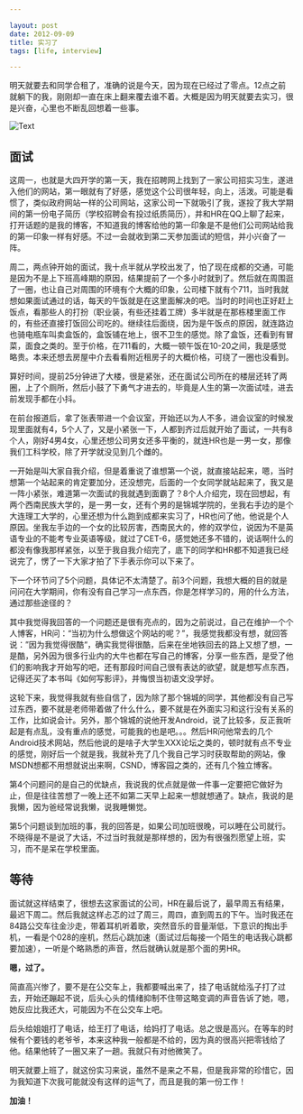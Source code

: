 ```yaml
---

layout: post
date: 2012-09-09
title: 实习了
tags: [life, interview]

---
```


明天就要去和同学合租了，准确的说是今天，因为现在已经过了零点。12点之前就躺下的我，刚刚却一直在床上翻来覆去谁不着。大概是因为明天就要去实习，很是兴奋，心里也不断乱回想着一些事。

![Text](https://dl.dropboxusercontent.com/u/24683331/blog_img/2012-09-09-start-internship/get_internship.jpg)

<!-- more -->

## 面试
这周一，也就是大四开学的第一天，我在招聘网上找到了一家公司招实习生，遂进入他们的网站，第一眼就有了好感，感觉这个公司很年轻，向上，活泼。可能是看惯了，类似政府网站一样的公司网站，这家公司一下就吸引了我，遂投了我大学期间的第一份电子简历（学校招聘会有投过纸质简历），并和HR在QQ上聊了起来，打开话题的是我的博客，不知道我的博客给他的第一印象是不是他们公司网站给我的第一印象一样有好感。不过一会就收到第二天参加面试的短信，并小兴奋了一阵。

周二，两点钟开始的面试，我十点半就从学校出发了，怕了现在成都的交通，可能是因为不是上下班高峰期的原因，结果提前了一个多小时就到了。然后就在周围逛了一圈，也让自己对周围的环境有个大概的印象，公司楼下就有个711，当时我就想如果面试通过的话，每天的午饭就是在这里面解决的吧。当时的时间也正好赶上饭点，看那些人的打扮（职业装，有些还挂着工牌）多半就是在那栋楼里面工作的，有些还直接打饭回公司吃的。继续往后面绕，因为是午饭点的原因，就连路边也骑电瓶车叫卖盒饭的，盒饭铺在地上，很不卫生的感觉。除了盒饭，还看到有冒菜，面食之类的。至于价格，在711看的，大概一顿午饭在10-20之间，我是感觉略贵。本来还想去房屋中介去看看附近租房子的大概价格，可绕了一圈也没看到。

算好时间，提前25分钟进了大楼，很是紧张，还在面试公司所在的楼层还转了两圈，上了个厕所，然后小鼓了下勇气才进去的，毕竟是人生的第一次面试哇，进去前发现手都在小抖。

在前台报道后，拿了张表带进一个会议室，开始还以为人不多，进会议室的时候发现里面就有4，5个人了，又是小紧张一下，人都到齐过后就开始了面试，一共有8个人，刚好4男4女，心里还想公司男女还多平衡的，就连HR也是一男一女，那像我们工科学校，除了开学就没见到几个雌的。

一开始是叫大家自我介绍，但是着重说了谁想第一个说，就直接站起来，嗯，当时想第一个站起来的肯定要加分，还没想完，后面的一个女同学就站起来了，我又是一阵小紧张，难道第一次面试的我就遇到面霸了？8个人介绍完，现在回想起，有两个西南民族大学的，是一男一女，还有个男的是锦城学院的，坐我右手边的是个大连理工大学的，心里还想为什么跑到成都来实习了，HR也问了他，他说是个人原因。坐我左手边的一个女的比较厉害，西南民大的，修的双学位，说因为不是英语专业的不能考专业英语等级，就过了CET-6，感觉她还多不错的，说话啊什么的都没有像我那样紧张，以至于我自我介绍完了，底下的同学和HR都不知道我已经说完了，愣了一下大家才拍了下手表示你可以下来了。

下一个环节问了5个问题，具体记不太清楚了。前3个问题，我想大概的目的就是问问在大学期间，你有没有自己学习一点东西，你是怎样学习的，用的什么方法，通过那些途径的？

其中我觉得我回答的一个问题还是很有亮点的，因为之前说过，自己在维护一个个人博客，HR问：“当初为什么想做这个网站的呢？”，我感觉我都没有想，就回答说：”因为我觉得很酷“，确实我觉得很酷，后来在坐地铁回去的路上又想了想，一是酷，另外因为很多行业内的大牛也都在写自己的博客，分享一些东西，是受了他们的影响我才开始写的吧，还有那段时间自己很有表达的欲望，就是想写点东西，记得还买了本书叫《如何写影评》，并悔恨当初语文没学好。

这轮下来，我觉得我就有些自信了，因为除了那个锦城的同学，其他都没有自己写过东西，要不就是老师带着做了什么什么，要不就是在外面实习和这行没有关系的工作，比如说会计。另外，那个锦城的说他开发Android，说了比较多，反正我听起是有点乱，没有重点的感觉，可能我的也是吧。。。然后HR问他常去的几个Android技术网站，然后他说的是啥子大学生XXX论坛之类的，顿时就有点不专业的感觉，刚好后一个就是我，我就补充了几个我自己学习时获取帮助的网站，像MSDN想都不用想就说出来啊，CSND，博客园之类的，还有几个独立博客。

第4个问题问的是自己的优缺点，我说我的优点就是做一件事一定要把它做好为止，但是往往苦想了一晚上还不如第二天早上起来一想就想通了。缺点，我说的是我懒，因为爸经常说我懒，说我睡懒觉。

第5个问题谈到加班的事，我的回答是，如果公司加班很晚，可以睡在公司就行。不晓得是不是说了大话，不过当时我就是那样想的，因为有很强烈愿望上班，实习，而不是呆在学校里面。 

## 等待
面试就这样结束了，很想去这家面试的公司，HR在最后说了，最早周五有结果，最迟下周二。然后我就这样忐忑的过了周三，周四，直到周五的下午。当时我还在84路公交车往金沙走，带着耳机听着歌，突然音乐的音量渐低，下意识的掏出手机，一看是个028的座机，然后心跳加速（面试过后每接一个陌生的电话我心跳都要加速），一听是个略熟悉的声音，然后就确认就是那个面的男HR。

**嗯，过了。**

简直高兴惨了，要不是在公交车上，我都要喊出来了，挂了电话就给泓子打了过去，开始还蹦起不说，后头心头的情绪抑制不住带这略变调的声音告诉了她，嗯，她反应比我还大，可能因为不在公交车上吧。

后头给姐姐打了电话，给王打了电话，给妈打了电话。总之很是高兴。在等车的时候有个要钱的老爷爷，本来这种我一般都是不给的，因为真的很高兴把零钱给了他。结果他转了一圈又来了一趟。我就只有对他微笑了。

明天就要上班了，就这份实习来说，虽然不是来之不易，但是我非常的珍惜它，因为我知道下次我可能就没有这样的运气了，而且是我的第一份工作！

**加油！** 